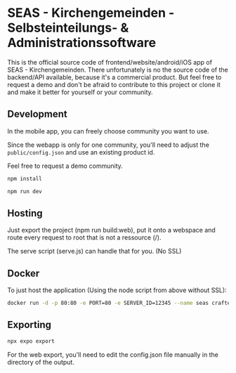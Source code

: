 # SEAS - Kirchengemeinden - Selbsteinteilungs- & Administrationssoftware

This is the official source code of frontend/website/android/iOS app of SEAS - Kirchengemeinden. There unfortunately is no the source code of the backend/API available, because it's a commercial product. But feel free to request a demo and don't be afraid to contribute to this project or clone it and make it better for yourself or your community.

## Development

In the mobile app, you can freely choose community you want to use.

Since the webapp is only for one community, you'll need to adjust the `public/config.json` and use an existing product id.

Feel free to request a demo community.

```bash
npm install
```

```bash
npm run dev
```

## Hosting

Just export the project (npm run build:web), put it onto a webspace and route every request to root that is not a ressource (/).

The serve script (serve.js) can handle that for you. (No SSL)

## Docker

To just host the application (Using the node script from above without SSL):

```bash
docker run -d -p 80:80 -e PORT=80 -e SERVER_ID=12345 --name seas craftery/seas-frontend:latest
```

## Exporting

```bash
npx expo export
```

For the web export, you'll need to edit the config.json file manually in the directory of the output.
